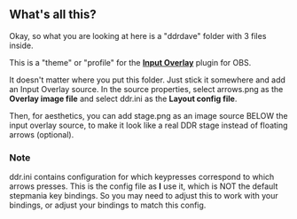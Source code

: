 ## What's all this?

Okay, so what you are looking at here is a "ddrdave" folder with 3 files inside.

This is a "theme" or "profile" for the **[Input Overlay](https://obsproject.com/forum/resources/input-overlay.552/)** plugin for OBS.

It doesn't matter where you put this folder. Just stick it somewhere and add an Input Overlay source. In the source properties, select arrows.png as the **Overlay image file** and select ddr.ini as the **Layout config file**.

Then, for aesthetics, you can add stage.png as an image source BELOW the input overlay source, to make it look like a real DDR stage instead of floating arrows (optional).

### Note

ddr.ini contains configuration for which keypresses correspond to which arrows presses. This is the config file as **I** use it, which is NOT the default stepmania key bindings. So you may need to adjust this to work with your bindings, or adjust your bindings to match this config.
